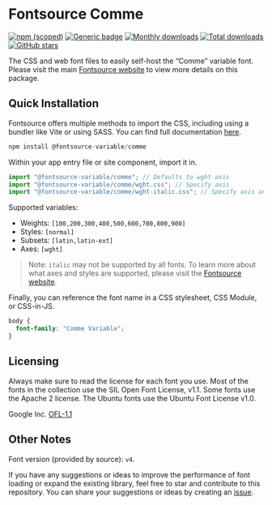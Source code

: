 # Fontsource Comme

[![npm (scoped)](https://img.shields.io/npm/v/@fontsource-variable/comme?color=brightgreen)](https://www.npmjs.com/package/@fontsource-variable/comme) [![Generic badge](https://img.shields.io/badge/fontsource-passing-brightgreen)](https://github.com/fontsource/fontsource) [![Monthly downloads](https://badgen.net/npm/dm/@fontsource-variable/comme)](https://github.com/fontsource/fontsource) [![Total downloads](https://badgen.net/npm/dt/@fontsource-variable/comme)](https://github.com/fontsource/fontsource) [![GitHub stars](https://img.shields.io/github/stars/fontsource/fontsource.svg?style=social&label=Star)](https://github.com/fontsource/fontsource/stargazers)

The CSS and web font files to easily self-host the “Comme” variable font. Please visit the main [Fontsource website](https://fontsource.org/fonts/comme) to view more details on this package.

## Quick Installation

Fontsource offers multiple methods to import the CSS, including using a bundler like Vite or using SASS. You can find full documentation [here](https://fontsource.org/docs/getting-started/introduction).

```javascript
npm install @fontsource-variable/comme
```

Within your app entry file or site component, import it in.

```javascript
import "@fontsource-variable/comme"; // Defaults to wght axis
import "@fontsource-variable/comme/wght.css"; // Specify axis
import "@fontsource-variable/comme/wght-italic.css"; // Specify axis and style
```

Supported variables:
- Weights: `[100,200,300,400,500,600,700,800,900]`
- Styles: `[normal]`
- Subsets: `[latin,latin-ext]`
- Axes: `[wght]`

> Note: `italic` may not be supported by all fonts. To learn more about what axes and styles are supported, please visit the [Fontsource website](https://fontsource.org/fonts/comme).

Finally, you can reference the font name in a CSS stylesheet, CSS Module, or CSS-in-JS.

```css
body {
  font-family: "Comme Variable";
}
```

## Licensing
Always make sure to read the license for each font you use. Most of the fonts in the collection use the SIL Open Font License, v1.1. Some fonts use the Apache 2 license. The Ubuntu fonts use the Ubuntu Font License v1.0.

Google Inc.
[OFL-1.1](http://scripts.sil.org/OFL)

## Other Notes
Font version (provided by source): `v4`.

If you have any suggestions or ideas to improve the performance of font loading or expand the existing library, feel free to star and contribute to this repository. You can share your suggestions or ideas by creating an [issue](https://github.com/fontsource/fontsource/issues).